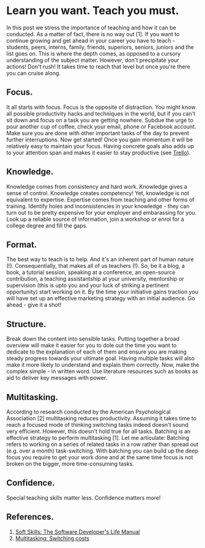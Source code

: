 # Learn you want. Teach you must.

In this post we stress the importance of teaching and how it can be conducted. As a matter of fact, there is no way out [1]. If you want to continue growing and get ahead in your career you have to teach - students, peers, interns, family, friends, superiors, seniors, juniors and the list goes on. This is where the depth comes, as opposed to a cursory understanding of the subject matter. However, don't precipitate your actions! Don't rush! It takes time to reach that level but once you're there you can cruise along.

## Focus.
It all starts with focus. Focus is the opposite of distraction. You might know all possible productivity hacks and techniques in the world, but if you can't sit down and focus on a task you are getting nowhere. Subdue the urge to pour another cup of coffee, check your email, phone or Facebook account. Make sure you are done with other important tasks of the day to prevent further interruptions. Now get started! Once you gain momentum it will be relatively easy to maintain your focus. Having concrete goals also adds up to your attention span and makes it easier to stay productive (see [Trello](https://trello.com/)).
## Knowledge.
Knowledge comes from consistency and hard work. Knowledge gives a sense of control. Knowledge creates competency! Yet, knowledge is not equivalent to expertise. Expertise comes from teaching and other forms of training. Identify holes and inconsistencies in your knowledge - they can turn out to be pretty expensive for your employer and embarassing for you. Look up a reliable source of information, join a workshop or enrol for a college degree and fill the gaps.
## Format.
The best way to teach is to help. And it's an inherent part of human nature (!). Consequentially, that makes all of us teachers (!). So, be it a blog, a book, a tutorial session, speaking at a conference, an open-source contribution, a teaching assistantship at your university, mentorship or supervision (this is upto you and your luck of striking a pertinent opportunity) start working on it. By the time your initiative gains traction you will have set up an effective marketing strategy with an initial audience. Go ahead - give it a shot!
## Structure.
Break down the content into sensible tasks. Putting together a broad overview will make it easier for you to dole out the time you want to dedicate to the explanation of each of them and ensure you are making steady progress towards your ultimate goal. Having multiple tasks will also make it more likely to understand and explain them correctly. Now, make the complex simple - in written word. Use literature resources such as books as aid to deliver key messages with power.
## Multitasking.
According to research conducted by the American Psychological Association [2] multitasking reduces productivity. Assuming it takes time to reach a focused mode of thinking switching tasks indeed doesn't sound very efficient. However, this doesn't hold true for all tasks. Batching is an effective strategy to perform multitasking [1]. Let me articulate: Batching refers to working on a series of related tasks in a row rather than spread out (e.g. over a month) task-switching. With batching you can build up the deep focus you require to get your work done and at the same time focus is not broken on the bigger, more time-consuming tasks.
## Confidence.
Special teaching skills matter less. Confidence matters more!

## References.
1. [Soft Skills: The Software Developer's Life Manual](https://www.amazon.com/Soft-Skills-Software-Developers-Manual/dp/B0158SJ3EM/ref=sr_1_2?crid=3HVFIE1SLSRWW&dchild=1&keywords=soft+skills&qid=1595439982&s=books&sprefix=soft+skills%2Caps%2C252&sr=1-2)
2. [Multitasking: Switching costs](https://www.apa.org/research/action/multitask)
